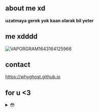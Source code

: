## about me xd

**uzatmaya gerek yok kaan olarak bil yeter**

## me xdddd

![VAPORGRAM1643164125966](https://user-images.githubusercontent.com/81658277/153286122-8bcb51bb-6363-4682-accf-3ead93fa62b7.jpg)

## contact

https://whyghost.github.io




## for u <3

<details>
  <summary>😳</summary>
    l <3
</details>

